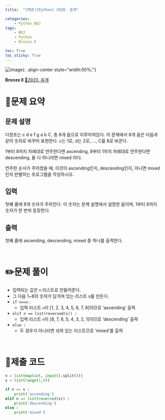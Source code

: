 ```yaml
---
title:  "[백준][Python] 2920. 음계" 

categories: 
    - Python_BOJ
tags: 
    - BOJ
    - Python
    - Bronze Ⅱ

toc: True
toc_sticky: True
---
```

![image](https://github.com/user-attachments/assets/32319fe8-99e9-4031-b5d1-9f1909b510dc){: .align-center style="width:50%;"}

**Bronze Ⅱ** 
[🔗2920. 음계](https://www.acmicpc.net/problem/2920)

# 📝문제 요약

## 문제 설명 

다장조는 c d e f g a b C, 총 8개 음으로 이루어져있다. 이 문제에서 8개 음은 다음과 같이 숫자로 바꾸어 표현한다. c는 1로, d는 2로, ..., C를 8로 바꾼다.

1부터 8까지 차례대로 연주한다면 ascending, 8부터 1까지 차례대로 연주한다면 descending, 둘 다 아니라면 mixed 이다.

연주한 순서가 주어졌을 때, 이것이 ascending인지, descending인지, 아니면 mixed인지 판별하는 프로그램을 작성하시오.

## 입력

첫째 줄에 8개 숫자가 주어진다. 이 숫자는 문제 설명에서 설명한 음이며, 1부터 8까지 숫자가 한 번씩 등장한다.

## 출력

첫째 줄에 ascending, descending, mixed 중 하나를 출력한다.


<br>

# ✏️문제 풀이

- 입력되는 값은 `n` 리스트로 만들어준다.
- 그 다음 1~8의 숫자가 담겨져 있는 리스트 s를 만든다.
- `if n==s` :
    - 입력 리스트 `n`이 [1, 2, 3, 4, 5, 6, 7, 8]이므로 ‘ascending’ 출력
- `elif n == list(reversed(s)) :`
    - 입력 리스트 `n`이  [8, 7, 6, 5, 4, 3, 2, 1]이므로 ‘descending’ 출력
- `else :`
    - 두 경우가 아니라면 섞여 있는 리스트므로 ‘mixed’를 출력


<br>

# 💯제출 코드

```python
n = list(map(int, input().split()))
s = list(range(1,9))

if n == s :
    print('ascending')
elif n == list(reversed(s)) :
    print('descending')
else :
    print('mixed')
```